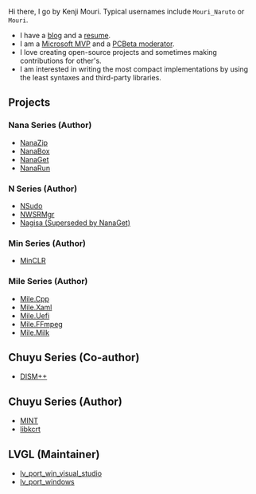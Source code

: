 ﻿Hi there, I go by Kenji Mouri. Typical usernames include `Mouri_Naruto` or
`Mouri`.

+ I have a [blog] and a [resume].
+ I am a [Microsoft MVP] and a [PCBeta moderator].
+ I love creating open-source projects and sometimes making contributions for
  other's.
+ I am interested in writing the most compact implementations by using the 
  least syntaxes and third-party libraries.

[blog]: https://mouri.moe/
[resume]: https://mouri.moe/assets/resume/resume_english.pdf
[Microsoft MVP]: https://mvp.microsoft.com/en-us/PublicProfile/5004706?fullName=Kenji%20Mouri
[PCBeta moderator]: https://i.pcbeta.com/home.php?mod=space&uid=3887572&do=profile

## Projects

### Nana Series (Author)

- [NanaZip](https://github.com/M2Team/NanaZip)
- [NanaBox](https://github.com/M2Team/NanaBox)
- [NanaGet](https://github.com/M2Team/NanaGet)
- [NanaRun](https://github.com/M2Team/NanaRun)

### N Series (Author)

- [NSudo](https://github.com/M2Team/NSudo)
- [NWSRMgr](https://github.com/M2Team/NWSRMgr)
- [Nagisa (Superseded by NanaGet)](https://github.com/M2TeamArchived/Nagisa)

### Min Series (Author)

- [MinCLR](https://github.com/M2Team/MinCLR)

### Mile Series (Author)

- [Mile.Cpp](https://github.com/ProjectMile/Mile.Cpp)
- [Mile.Xaml](https://github.com/ProjectMile/Mile.Xaml)
- [Mile.Uefi](https://github.com/ProjectMile/Mile.Uefi)
- [Mile.FFmpeg](https://github.com/ProjectMile/Mile.FFmpeg)
- [Mile.Milk](https://github.com/ProjectMile/Mile.Milk)

## Chuyu Series (Co-author)

- [DISM++](https://github.com/Chuyu-Team/Dism-Multi-language/releases/latest)

## Chuyu Series (Author)

- [MINT](https://github.com/Chuyu-Team/MINT)
- [libkcrt](https://github.com/Chuyu-Team/libkcrt)

## LVGL (Maintainer)

- [lv_port_win_visual_studio](https://github.com/lvgl/lv_port_win_visual_studio)
- [lv_port_windows](https://github.com/lvgl/lv_port_windows)

